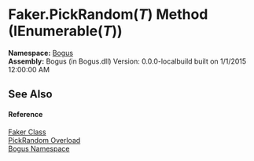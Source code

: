 # Faker.PickRandom(*T*) Method (IEnumerable(*T*))
 

**Namespace:**&nbsp;<a href="N_Bogus">Bogus</a><br />**Assembly:**&nbsp;Bogus (in Bogus.dll) Version: 0.0.0-localbuild built on 1/1/2015 12:00:00 AM

## See Also


#### Reference
<a href="T_Bogus_Faker">Faker Class</a><br /><a href="Overload_Bogus_Faker_PickRandom">PickRandom Overload</a><br /><a href="N_Bogus">Bogus Namespace</a><br />